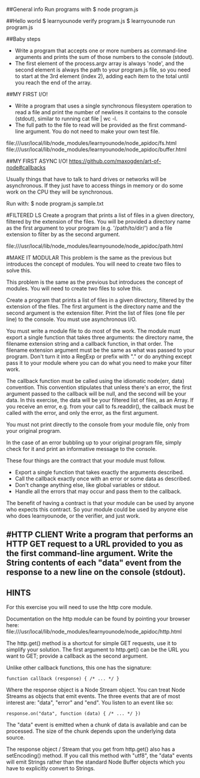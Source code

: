 ##General info
Run programs with
$ node program.js

##Hello world
$ learnyounode verify program.js
$ learnyounode run program.js

##Baby steps
* Write a program that accepts one or more numbers as command-line arguments and prints the sum of those numbers to the console (stdout).
* The first element of the process.argv array is always 'node', and the second element is always the path to your program.js file, so you need to start at the 3rd element (index 2), adding each item to the total until you reach the end of the array.

##MY FIRST I/O!
* Write a program that uses a single synchronous filesystem operation to read a file and print the number of newlines it contains to the console (stdout), similar to running cat file | wc -l.
* The full path to the file to read will be provided as the first command-line argument. You do not need to make your own test file. 

file:///usr/local/lib/node_modules/learnyounode/node_apidoc/fs.html
file:///usr/local/lib/node_modules/learnyounode/node_apidoc/buffer.html

##MY FIRST ASYNC I/O!
https://github.com/maxogden/art-of-node#callbacks

Usually things that have to talk to hard drives or networks will be asynchronous. If they just have to access things in memory or do some work on the CPU they will be synchronous.

Run with:
$  node program.js sample.txt

#FILTERED LS
Create a program that prints a list of files in a given directory, filtered by the extension of the files. You will be provided a directory name as the first argument to your program (e.g. '/path/to/dir/') and a file extension to filter by as the second argument.

file:///usr/local/lib/node_modules/learnyounode/node_apidoc/path.html

#MAKE IT MODULAR
This problem is the same as the previous but introduces the concept of modules. You will need to create two files to solve this.

This problem is the same as the previous but introduces the concept of modules. You will need to create two files to solve this.

Create a program that prints a list of files in a given directory, filtered by the extension of the files. The first argument is the directory name and the second argument is the extension filter. Print the list of files (one file per line) to the console. You must use asynchronous I/O.

You must write a module file to do most of the work. The module must export a single function that takes three arguments: the directory name, the filename extension string and a callback function, in that order. The filename extension argument must be the same as what was passed to your program. Don't turn it into a RegExp or prefix with "." or do anything except pass it to your module where you can do what you need to make your filter work.

The callback function must be called using the idiomatic node(err, data) convention. This convention stipulates that unless there's an error, the first argument passed to the callback will be null, and the second will be your data. In this exercise, the data will be your filtered list of files, as an Array. If you receive an error, e.g. from your call to  fs.readdir(), the callback must be called with the error, and only the error, as the first argument.

You must not print directly to the console from your module file, only from your original program.

In the case of an error bubbling up to your original program file, simply check for it and print an informative message to the console.

These four things are the contract that your module must follow.

  * Export a single function that takes exactly the arguments described.
  * Call the callback exactly once with an error or some data as described.
  * Don't change anything else, like global variables or stdout.
  * Handle all the errors that may occur and pass them to the callback.

The benefit of having a contract is that your module can be used by anyone who expects this contract. So your module could be used by anyone else who does learnyounode, or the verifier, and just work.



#HTTP CLIENT
Write a program that performs an HTTP GET request to a URL provided to you as the first command-line argument. Write the String contents of each "data" event from the response to a new line on the console (stdout).
-------------------------------------------------------------------------------

## HINTS

For this exercise you will need to use the http core module.

Documentation on the http module can be found by pointing your browser here:
  file:///usr/local/lib/node_modules/learnyounode/node_apidoc/http.html

The http.get() method is a shortcut for simple GET requests, use it to simplify your solution. The first argument to http.get() can be the URL you want to GET; provide a callback as the second argument.

Unlike other callback functions, this one has the signature:

    function callback (response) { /* ... */ }

Where the response object is a Node Stream object. You can treat Node Streams as objects that emit events. The three events that are of most interest are: "data", "error" and "end". You listen to an event like so:

    response.on("data", function (data) { /* ... */ })

The "data" event is emitted when a chunk of data is available and can be processed. The size of the chunk depends upon the underlying data source.

The response object / Stream that you get from http.get() also has a setEncoding() method. If you call this method with "utf8", the "data" events will emit Strings rather than the standard Node Buffer objects which you have to explicitly convert to Strings.

